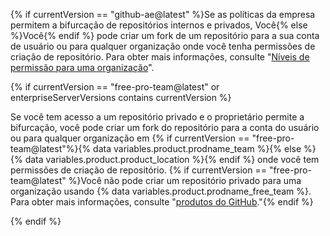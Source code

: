 {% if currentVersion == "github-ae@latest" %}Se as políticas da empresa permitem a bifurcação de repositórios internos e privados, Você{% else %}Você{% endif %} pode criar um fork de um repositório para a sua conta de usuário ou para qualquer organização onde você tenha permissões de criação de repositório. Para obter mais informações, consulte "[Níveis de permissão para uma organização](/articles/permission-levels-for-an-organization)".

{% if currentVersion == "free-pro-team@latest" or enterpriseServerVersions contains currentVersion %}

Se você tem acesso a um repositório privado e o proprietário permite a bifurcação, você pode criar um fork do repositório para a conta do usuário ou para qualquer organização em {% if currentVersion == "free-pro-team@latest"%}{% data variables.product.prodname_team %}{% else %}{% data variables.product.product_location %}{% endif %} onde você tem permissões de criação de repositório. {% if currentVersion == "free-pro-team@latest" %}Você não pode criar um repositório privado para uma organização usando {% data variables.product.prodname_free_team %}. Para obter mais informações, consulte "[produtos do GitHub](/articles/githubs-products)."{% endif %}

{% endif %}